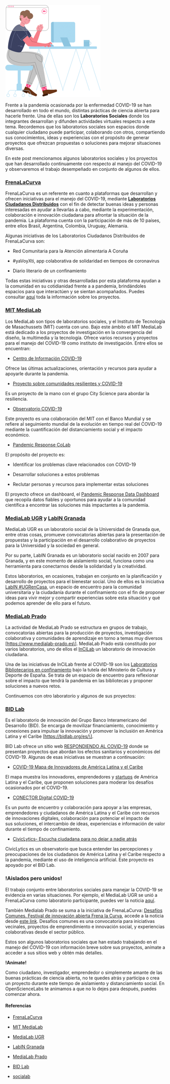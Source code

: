 <!--
.. title: Los laboratorios sociales y el manejo del COVID-19
.. slug: los-laboratorios-sociales-y-el-manejo-del-covid-19
.. date: 2019-04-08
.. author: Yurely Camacho
.. tags: social labs, covid19
.. category: social labs
.. link: 
.. description: 
.. type: text
-->

<!-- # Los laboratorios sociales y el manejo del COVID-19 -->
<!-- **Por Yurely Camacho** -->

![header](../../../images/blog/los-laboratorios-sociales-y-el-manejo-del-covid-19/header.png)

Frente a la pandemia ocasionada por la enfermedad COVID-19 se han
desarrollado en todo el mundo, distintas prácticas de ciencia abierta
para hacerle frente. Una de ellas son los **Laboratorios Sociales**
donde los integrantes desarrollan y difunden actividades virtuales
respecto a este tema. Recordemos que los laboratorios sociales son
espacios donde cualquier ciudadano puede participar, colaborando con
otros, compartiendo sus conocimientos, ideas y experiencias con el
propósito de generar proyectos que ofrezcan propuestas o soluciones para
mejorar situaciones diversas.

<!-- TEASER_END -->

En este post mencionamos algunos laboratorios sociales y los proyectos
que han desarrollado continuamente con respecto al manejo del COVID-19 y
observaremos el trabajo desempeñado en conjunto de algunos de ellos.

### [FrenaLaCurva](https://frenalacurva.net/)

FrenaLaCurva es un referente en cuanto a plataformas que desarrollan y
ofrecen iniciativas para el manejo del COVID-19, mediante
[**Laboratorios Ciudadanos
Distribuidos**](https://frenalacurva.net/laboratorios-ciudadanos/) con
el fin de detectar buenas ideas y personas interesadas en ayudar a
llevarlas a cabo, mediante la experimentación, colaboración e innovación
ciudadana para afrontar la situación de la pandemia. La plataforma cuenta con la
participación de más de 10 países, entre ellos Brasil, Argentina,
Colombia, Uruguay, Alemania.

Algunas iniciativas de los Laboratorios Ciudadanos Distribuidos de
FrenaLaCurva son:

- Red Comunitaria para la Atención alimentaria A Coruña

- #yaVoyXti, app colaborativa de solidaridad en tiempos de coronavirus

- Diario literario de un confinamiento

Todas estas iniciativas y otras desarrolladas por esta plataforma ayudan
a la comunidad en su cotidianidad frente a a pandemia, brindándoles
espacios para que interactúen y se sientan acompañados. Puedes consultar
[aquí](https://drive.google.com/drive/folders/1zDYuT0bf0MAGD15bmYsxIBpDEhwbf16P)
toda la información sobre los proyectos.

### [MIT MediaLab](https://www.media.mit.edu/)

Los MediaLab son tipos de laboratorios sociales, y el Instituto de
Tecnología de Masachussets (MIT) cuenta con uno. Bajo este ámbito el MIT
MediaLab está dedicado a los proyectos de investigación en la
convergencia del diseño, la multimedia y la tecnología. Ofrece varios
recursos y proyectos para el manejo del COVID-19 como instituto de
investigación. Entre ellos se encuentran:

- [Centro de Información COVID-19](https://covid19.mit.edu/)

Ofrece las últimas actualizaciones, orientación y recursos para ayudar a
apoyarle durante la pandemia.

- [Proyecto sobre comunidades resilientes y COVID-19](https://www.media.mit.edu/projects/resilient-communities-and-covid19/overview/)

Es un proyecto de la mano con el grupo City Science para abordar la
resiliencia.

- [Observatorio COVID-19](https://c19observatory.media.mit.edu/)

Este proyecto es una colaboración del MIT con el Banco Mundial y se
refiere al seguimiento mundial de la evolución en tiempo real del
COVID-19 mediante la cuantificación del distanciamiento social y el
impacto económico.

- [Pandemic Response CoLab](https://www.pandemicresponsecolab.org/)

El propósito del proyecto es:

- Identificar los problemas clave relacionados con COVID-19

- Desarrollar soluciones a estos problemas

- Reclutar personas y recursos para implementar estas soluciones

El proyecto ofrece un dashboard, el [Pandemic Response Data Dashboard](https://www.pandemicresponsedata.org/) que recopila datos fiables y oportunos para ayudar a la comunidad científica a encontrar las soluciones más impactantes a la pandemia.

### [MediaLab UGR](https://medialab.ugr.es) y [LabIN Granada](https://labingranada.org/)

MediaLab UGR es un laboratorio social de la Universidad de Granada que,
entre otras cosas, promueve convocatorias abiertas para la presentación
de propuestas y la participación en el desarrollo colaborativo de
proyectos para la Universidad y la sociedad en general.

Por su parte, LabIN Granada es un laboratorio social nacido en 2007 para
Granada, y en este momento de aislamiento social, funciona como una
herramienta para conectarnos desde la solidaridad y la creatividad.

Estos laboratorios, en ocasiones, trabajan en conjunto en la
planificación y desarrollo de proyectos para el bienestar social. Uno de
ellos es la iniciativa [LabIN #UGRenCasa](https://ugrencasa.labingranada.org/), un espacio de
encuentro para la comunidad universitaria y la ciudadanía durante el
confinamiento con el fin de proponer ideas para vivir mejor y compartir
experiencias sobre esta situación y qué podemos aprender de ello para el
futuro.

### [MediaLab Prado](https://www.medialab-prado.es)

La actividad de MediaLab Prado se estructura en grupos de trabajo,
convocatorias abiertas para la producción de proyectos, investigación
colaborativa y comunidades de aprendizaje en torno a temas muy diversos \[https://www.medialab-prado.es\].
MediaLab Prado está constituido por varios laboratorios, uno de ellos el [InCiLab](https://www.medialab-prado.es/laboratorios/incilab) un laboratorio de innovación ciudadana.

Una de las iniciativas de InCiLab frente al COVID-19 son los [Laboratorios Bibliotecarios en confinamiento](https://www.culturaydeporte.gob.es/cultura/areas/bibliotecas/mc/laboratorios-bibliotecarios/jornadas/confinamiento.html) bajo la tutela del Ministerio de Cultura y Deporte de España. Se trata de un espacio de encuentro para reflexionar sobre el impacto que tendrá la pandemia en las bibliotecas y proponer soluciones a nuevos retos.

Continuemos con otro laboratorio y algunos de sus proyectos:

### [BID Lab](https://bidlab.org/es/)

Es el laboratorio de innovación del Grupo Banco Interamericano del
Desarrollo (BID). Se encarga de movilizar financiamiento, conocimiento y
conexiones para impulsar la innovación y promover la inclusión en
América Latina y el Caribe \[https://bidlab.org/es/\].

BID Lab ofrece un sitio web [RESPONDIENDO AL
COVID-19](https://bidlab.org/es/coronavirus) donde se presentan
proyectos que abordan los efectos sanitarios y económicos del COVID-19.
Algunas de esas iniciativas se muestran a continuación:

- [COVID-19 Mapa de Innovadores de América Latina y el Caribe](https://bidlab.org/es/map-LAC-innovators-Covid-19)

El mapa muestra los innovadores, emprendedores y
[startups](https://es.wikipedia.org/wiki/Empresa_emergente) de América
Latina y el Caribe, que proponen soluciones para moderar los desafíos
ocasionados por el COVID-19.

- [CONECTOR Digital COVID-19](https://bidlab.org/es/conector-digital/inicio)

Es un punto de encuentro y colaboración para apoyar a las empresas,
emprendedores y ciudadanos de América Latina y el Caribe con recursos de
innovaciones digitales, colaboración para potenciar el impacto de
sus soluciones, el intercambio de ideas, experiencias e información de
valor durante el tiempo de confinamiento.

- [CivicLytics- Escucha ciudadana para no dejar a nadie atrás](https://covid19-civiclytics.citibeats.com/#/)

CivicLytics es un observatorio que busca entender las percepciones y
preocupaciones de los ciudadanos de América Latina y el Caribe respecto
a la pandemia, mediante el uso de inteligencia artificial. Este proyecto
es apoyado por el BID Lab.

### !Aislados pero unidos!

El trabajo conjunto entre laboratorios sociales para manejar la COVID-19
se evidencia en varias situaciones. Por ejemplo, el MediaLab UGR se unió
a FrenaLaCurva como laboratorio participante, puedes ver la noticia
[aquí](https://medialab.ugr.es/noticias/medialab-ugr-se-une-a-frenalacurva-net-una-iniciativa-para-hacer-frente-a-la-crisis-del-covid-19/).

También Medialab Prado se suma a la iniciativa de FrenaLaCurva:
[Desafíos Comunes. Festival de innovación abierta Frena la Curva](https://frenalacurva.net/desafios-comunes/), accede a la noticia desde [este link](https://www.medialab-prado.es/noticias/desafios-comunes-festival-de-innovacion-abierta-frena-la-curva-proyectos-seleccionados). Desafíos comunes es una convocatoria para iniciativas vecinales, proyectos de emprendimiento e innovación social, y experiencias
colaborativas desde el sector público.

Estos son algunos laboratorios sociales que han estado trabajando en el
manejo del COVID-19 con información breve sobre sus proyectos, anímate a
acceder a sus sitios web y obtén más detalles.

**!Anímate!**

Como ciudadano, investigador, emprendedor o simplemente amante de las
buenas prácticas de ciencia abierta, no te quedes atrás y participa o
crea un proyecto durante este tiempo de aislamiento y distanciamiento
social. En OpenScienceLabs te animamos a que no lo dejes para después,
puedes comenzar ahora.

#### Referencias

- [FrenaLaCurva](https://frenalacurva.net/)

- [MIT MediaLab](https://www.media.mit.edu/)

- [MediaLab UGR](https://medialab.ugr.es)

- [LabIN Granada](https://labingranada.org/)

- [MediaLab Prado](https://www.medialab-prado.es)

- [BID Lab](https://bidlab.org/es/)

- [socialab](https://socialab.com)
